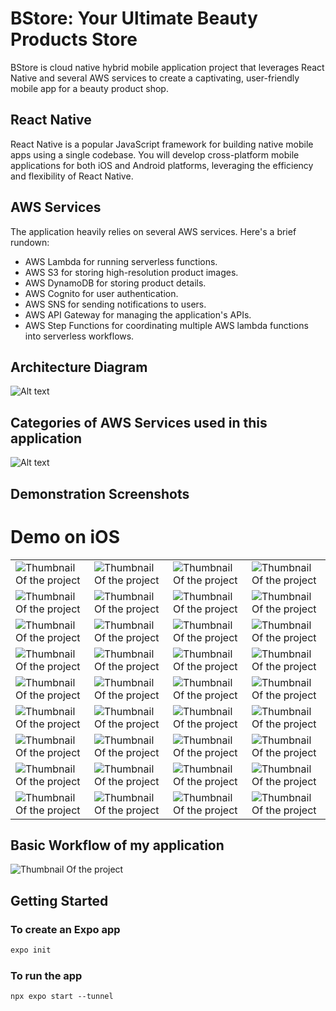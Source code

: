 # BStore: Your Ultimate Beauty Products Store


BStore is cloud native hybrid mobile application project that leverages React Native and several AWS services to create a captivating, user-friendly mobile app for a beauty product shop.

## React Native
React Native is a popular JavaScript framework for building native mobile apps using a single codebase. You will develop cross-platform mobile applications for both iOS and Android platforms, leveraging the efficiency and flexibility of React Native.

## AWS Services
The application heavily relies on several AWS services. Here's a brief rundown:

- AWS Lambda for running serverless functions.
- AWS S3 for storing high-resolution product images.
- AWS DynamoDB for storing product details.
- AWS Cognito for user authentication.
- AWS SNS for sending notifications to users.
- AWS API Gateway for managing the application's APIs.
- AWS Step Functions for coordinating multiple AWS lambda functions into serverless workflows.

## Architecture Diagram

![Alt text](architecture.png)

## Categories of AWS Services used in this application
![Alt text](./Screenshots/UsedServices.png)


## Demonstration Screenshots

# Demo on iOS

|   |   |   |   |
|---|---|---|---|
| ![Thumbnail Of the project](./Screenshots/1.jpg) | ![Thumbnail Of the project](./Screenshots/2.jpg) | ![Thumbnail Of the project](./Screenshots/3.jpg) | ![Thumbnail Of the project](./Screenshots/4.jpg) |
| ![Thumbnail Of the project](./Screenshots/5.jpg) | ![Thumbnail Of the project](./Screenshots/6.jpg) | ![Thumbnail Of the project](./Screenshots/7.jpg) | ![Thumbnail Of the project](./Screenshots/8.jpg) |
| ![Thumbnail Of the project](./Screenshots/9.jpg) | ![Thumbnail Of the project](./Screenshots/10.jpg) | ![Thumbnail Of the project](./Screenshots/11.jpg) | ![Thumbnail Of the project](./Screenshots/12.jpg) |
| ![Thumbnail Of the project](./Screenshots/13.jpg) | ![Thumbnail Of the project](./Screenshots/14.jpg) | ![Thumbnail Of the project](./Screenshots/15.jpg) | ![Thumbnail Of the project](./Screenshots/16.jpg) |
| ![Thumbnail Of the project](./Screenshots/17.jpg) | ![Thumbnail Of the project](./Screenshots/18.jpg) | ![Thumbnail Of the project](./Screenshots/19.jpg) | ![Thumbnail Of the project](./Screenshots/20.jpg) |
| ![Thumbnail Of the project](./Screenshots/21.jpg) | ![Thumbnail Of the project](./Screenshots/22.jpg) | ![Thumbnail Of the project](./Screenshots/23.jpg) | ![Thumbnail Of the project](./Screenshots/24.jpg) |
| ![Thumbnail Of the project](./Screenshots/25.jpg) | ![Thumbnail Of the project](./Screenshots/26.jpg) | ![Thumbnail Of the project](./Screenshots/27.jpg) | ![Thumbnail Of the project](./Screenshots/28.jpg) |
| ![Thumbnail Of the project](./Screenshots/29.jpg) | ![Thumbnail Of the project](./Screenshots/30.jpg) | ![Thumbnail Of the project](./Screenshots/31.jpg) | ![Thumbnail Of the project](./Screenshots/32.jpg) |
| ![Thumbnail Of the project](./Screenshots/33.jpg) | ![Thumbnail Of the project](./Screenshots/34.jpg) | ![Thumbnail Of the project](./Screenshots/35.jpg) | ![Thumbnail Of the project](./Screenshots/36.jpg) |


## Basic Workflow of my application

![Thumbnail Of the project](./Screenshots/workflow.png)

## Getting Started

### To create an Expo app

```bash
expo init
```
### To run the app
```
npx expo start --tunnel
